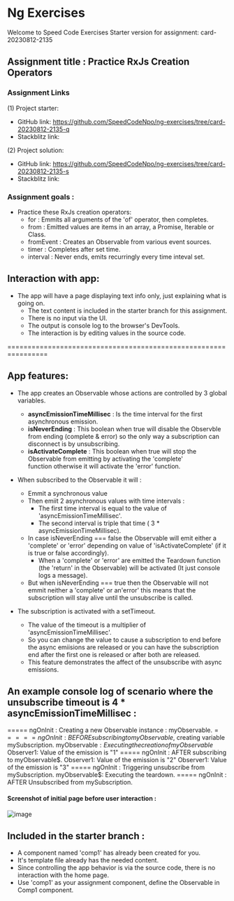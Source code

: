 # Ng Exercises

Welcome to Speed Code Exercises
Starter version for assignment: card-20230812-2135

## Assignment title : Practice RxJs Creation Operators

### Assignment Links
(1) Project starter:
  - GitHub link: https://github.com/SpeedCodeNpo/ng-exercises/tree/card-20230812-2135-q
  - Stackblitz link: 

(2) Project solution:
  - GitHub link: https://github.com/SpeedCodeNpo/ng-exercises/tree/card-20230812-2135-s
  - Stackblitz link: 

### Assignment goals :
- Practice these RxJs creation operators:
    - for : Emmits all arguments of the 'of' operator, then completes.
    - from : Emitted values are items in an array, a Promise, Iterable or Class.
    - fromEvent : Creates an Observable from various event sources.
    - timer : Completes after set time.
    - interval : Never ends, emits recurringly every time inteval set.

## Interaction with app:
- The app will have a page displaying text info only, just explaining what is going on.
    - The text content is included in the starter branch for this assignment.
    - There is no input via the UI.
    - The output is console log to the browser's DevTools.
    - The interaction is by editing values in the source code.

================================================================

## App features:
- The app creates an Observable whose actions are controlled by 3 global variables.
    - **asyncEmissionTimeMillisec** : Is the time interval for the first asynchronous emission.
    - **isNeverEnding**             : This boolean when true will disable the Observble from ending (complete & error)
                                       so the only way a subscription can disconnect is by unsubscribing.
    - **isActivateComplete**        : This boolean when true will stop the Observable from emitting by activating the 'complete'                          
                                      function otherwise it will activate the 'error' function.

- When subscribed to the Observable it will :
    - Emmit a synchronous value 
    - Then emiit 2 asynchronous values with time intervals :
        - The first time interval is equal to the value of 'asyncEmissionTimeMillisec'.
        - The second interval is triple that time ( 3 * asyncEmissionTimeMillisec).
    - In case isNeverEnding === false the Observable will emit either a 'complete' or 'error' depending 
         on value of 'isActivateComplete' (if it is true or false accordingly).
       - When a 'complete' or 'error' are emitted the Teardown function (the 'return' in the Observable) 
         will be activated (It just console logs a message).
    - But when isNeverEnding === true then the Observable will not emmit neither a 'complete' or an'error'
      this means that the subscription will stay alive until the unsubscribe is called.

- The subscription is activated with a setTimeout.
    - The value of the timeout is a multiplier of 'asyncEmissionTimeMillisec'.
    - So you can change the value to cause a subscription to end before the async emiisions are released
      or you can have the subscription end after the first one is released or after both are released.
    - This feature demonstrates the affect of the unsubscribe with async emissions.

## An example console log of scenario where the unsubscribe timeout is 4 * asyncEmissionTimeMillisec :
===== ngOnInit : Creating a new Observable instance : myObservable$.
===== ngOnInit : BEFORE subscribing to myObservable$, creating variable mySubscription.
myObservable$: Executing the creation of myObservable$
Observer1: Value of the emission is "1"
===== ngOnInit : AFTER subscribing to myObservable$.
Observer1: Value of the emission is "2"
Observer1: Value of the emission is "3"
===== ngOnInit : Triggering unsubscribe from mySubscription.
myObservable$: Executing the teardown.
===== ngOnInit : AFTER Unsubscribed from mySubscription.
  
#### Screenshot of initial page before user interaction :
![image](https://github.com/SpeedCodeNpo/ng-exercises/assets/132397719/4f447580-dcc8-4a58-b47c-f75c3859bdd9)

## Included in the starter branch :
- A component named 'comp1' has already been created for you.
- It's template file already has the needed content.
- Since controlling the app behavior is via the source code, there is no interaction with the home page.
- Use 'comp1' as your assignment component, define the Observable in Comp1 component.